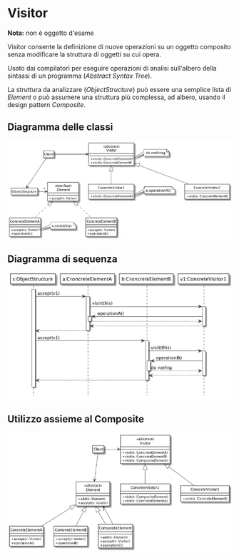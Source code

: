 # Visitor

**Nota:** non è oggetto d'esame

Visitor consente la definizione di nuove operazioni su un oggetto composito senza modificare la struttura di oggetti su cui opera.

Usato dai compilatori per eseguire operazioni di analisi sull'albero della sintassi di un programma (*Abstract Syntax Tree*).

La struttura da analizzare (*ObjectStructure*) può essere una semplice lista di *Element* o può assumere una struttura più complessa, ad albero, usando il design pattern *Composite*.

## Diagramma delle classi

![Diagramma delle classi](ObjectStructure/uml/class_diagram.png)

## Diagramma di sequenza

![Diagramma di sequenza](ObjectStructure/uml/sequence_diagram.png)

## Utilizzo assieme al Composite

![Diagramma delle classi](Composite/uml/class_diagram.png)
